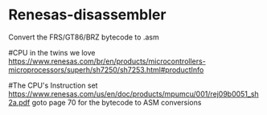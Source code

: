 # Renesas-disassembler
Convert the FRS/GT86/BRZ bytecode to .asm

#CPU in the twins we love
https://www.renesas.com/br/en/products/microcontrollers-microprocessors/superh/sh7250/sh7253.html#productInfo

#The CPU's Instruction set
https://www.renesas.com/us/en/doc/products/mpumcu/001/rej09b0051_sh2a.pdf
goto page 70 for the bytecode to ASM conversions
